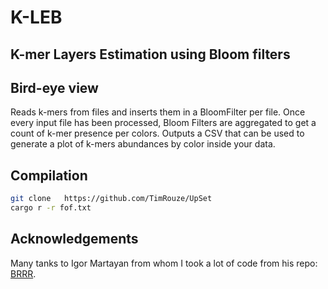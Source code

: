 # K-LEB

## K-mer Layers Estimation using Bloom filters

## Bird-eye view
Reads k-mers from files and inserts them in a BloomFilter per file. Once every input file has been processed, Bloom Filters are aggregated to get a count of k-mer presence per colors.
Outputs a CSV that can be used to generate a plot of k-mers abundances by color inside your data.

## Compilation

```sh
git clone   https://github.com/TimRouze/UpSet
cargo r -r fof.txt
```

## Acknowledgements
Many tanks to Igor Martayan from whom I took a lot of code from his repo: [BRRR](github.com/imartayan/BRRR).
